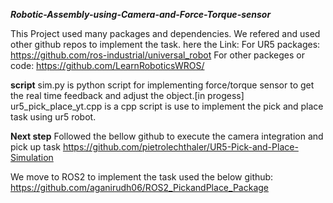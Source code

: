 ***Robotic-Assembly-using-Camera-and-Force-Torque-sensor***

This Project used many packages and dependencies. We refered and used other github repos to implement the task.
here the Link:
For UR5 packages: https://github.com/ros-industrial/universal_robot
For other packeges or code: https://github.com/LearnRoboticsWROS/

**script**
sim.py is python script for implementing force/torque sensor to get the real time feedback and adjust the object.[in progess]
ur5_pick_place_yt.cpp is a cpp script is use to implement the pick and place task using ur5 robot.  

**Next step**
Followed the bellow github to execute the camera integration and pick up task
https://github.com/pietrolechthaler/UR5-Pick-and-Place-Simulation

We move to ROS2 to implement the task used the below github:
https://github.com/aganirudh06/ROS2_PickandPlace_Package
